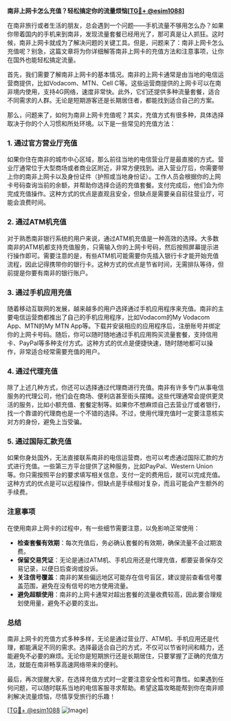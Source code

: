 **南非上网卡怎么充值？轻松搞定你的流量烦恼[[TG💪+ @esim1088](https://t.me/s/esim1088)]**

在南非旅行或者生活的朋友，总会遇到一个问题——手机流量不够用怎么办？如果你带着国内的手机来到南非，发现流量套餐已经用光了，那可真是让人抓狂。这时候，南非上网卡就成为了解决问题的关键工具。但是，问题来了：南非上网卡怎么充值呢？别急，这篇文章将为你详细解答南非上网卡的充值方法和注意事项，让你在国外也能轻松搞定流量。

首先，我们需要了解南非上网卡的基本情况。南非的上网卡通常是由当地的电信运营商提供，比如Vodacom、MTN、Cell C等。这些运营商提供的上网卡可以在南非境内使用，支持4G网络，速度非常快。此外，它们还提供多种流量套餐，适合不同需求的人群。无论是短期游客还是长期居住者，都能找到适合自己的方案。

那么，问题来了，如何为南非上网卡充值呢？其实，充值方式有很多种，具体选择取决于你的个人习惯和所处环境。以下是一些常见的充值方法：

### 1. **通过官方营业厅充值**
如果你住在南非的城市中心区域，那么前往当地的电信营业厅是最直接的方式。营业厅通常位于大型商场或者商业区附近，非常方便找到。进入营业厅后，你需要带上你的南非上网卡以及身份证件（护照或当地身份证）。工作人员会根据你的上网卡号码查询当前的余额，并帮助你选择合适的充值套餐。支付完成后，他们会为你完成充值操作。这种方式的优点是直观且安全，但缺点是需要亲自前往营业厅，可能会浪费时间。

### 2. **通过ATM机充值**
对于熟悉南非银行系统的用户来说，通过ATM机充值是一种高效的选择。大多数南非的ATM机都支持充值服务，只需输入你的上网卡号码，然后按照屏幕提示进行操作即可。需要注意的是，有些ATM机可能需要你先插入银行卡才能开始充值流程，因此记得携带你的银行卡。这种方式的优点是节省时间，无需排队等待，但前提是你要有南非的银行账户。

### 3. **通过手机应用充值**
随着移动互联网的发展，越来越多的用户选择通过手机应用程序来充值。南非的主要电信运营商都推出了自己的手机应用程序，比如Vodacom的My Vodacom App、MTN的My MTN App等。下载并安装相应的应用程序后，注册账号并绑定你的上网卡号码。随后，你可以随时随地通过手机应用购买流量套餐，支持信用卡、PayPal等多种支付方式。这种方式的优点是便捷快速，随时随地都可以操作，非常适合经常需要充值的用户。

### 4. **通过代理充值**
除了上述几种方式，你还可以选择通过代理商进行充值。南非有许多专门从事电信服务的代理公司，他们会在商场、便利店甚至街头摆摊。这些代理通常会提供更灵活的服务，比如小额充值、套餐定制等。如果你不想麻烦自己去营业厅或者银行，找一个靠谱的代理商也是一个不错的选择。不过，使用代理充值时一定要注意核实对方的身份，避免上当受骗。

### 5. **通过国际汇款充值**
如果你身处国外，无法直接联系南非的电信运营商，也可以考虑通过国际汇款的方式进行充值。一些第三方平台提供了这种服务，比如PayPal、Western Union等。你只需按照平台的要求填写相关信息，支付一定的费用后，就可以完成充值。这种方式的优点是可以远程操作，但缺点是手续相对复杂，而且可能会产生额外的手续费。

### 注意事项

在使用南非上网卡的过程中，有一些细节需要注意，以免影响正常使用：

- **检查套餐有效期**：每次充值后，务必确认套餐的有效期，确保流量不会过期浪费。
- **保留交易凭证**：无论是通过ATM机、手机应用还是代理充值，都要妥善保存交易记录，以便日后查询或投诉。
- **关注信号覆盖**：南非的某些偏远地区可能存在信号盲区，建议提前查看信号覆盖范围，避免在没有信号的地方使用流量。
- **避免超额使用**：南非的上网卡通常对超出套餐的流量收费较高，因此要合理规划使用量，避免不必要的支出。

### 总结

南非上网卡的充值方式多种多样，无论是通过营业厅、ATM机、手机应用还是代理，都能满足不同的需求。选择最适合自己的方式，不仅可以节省时间和精力，还能避免不必要的麻烦。无论你是短期旅行还是长期居住，只要掌握了正确的充值方法，就能在南非畅享高速网络带来的便利。

最后，再次提醒大家，在选择充值方式时一定要注意安全性和可靠性。如果遇到任何问题，可以随时联系当地的电信客服寻求帮助。希望这篇攻略能帮到你在南非顺利解决流量烦恼，尽情享受旅行的乐趣！

[[TG💪+ @esim1088](https://t.me/s/esim1088) ![Image](https://i.postimg.cc/4NQfJmqS/Snipaste-2025-05-13-00-14-12.png)]